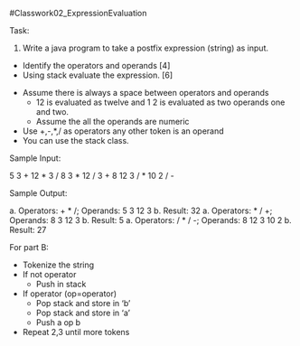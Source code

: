 #Classwork02_ExpressionEvaluation

Task:

1. Write a java program to take a postfix expression (string) as input.
  - Identify the operators and operands [4]
  - Using stack evaluate the expression. [6]

  * Assume there is always a space between operators and operands
    - 12 is evaluated as twelve and 1 2 is evaluated as two operands one and two.
    - Assume the all the operands are numeric
  * Use +,-,*,/ as operators any other token is an operand
  * You can use the stack class.


Sample Input:

5 3 + 12 * 3 /
8 3 * 12 / 3 +
8 12 3 / * 10 2 / -


Sample Output:

a. Operators: + * /; Operands: 5 3 12 3
b. Result: 32
a. Operators: * / +; Operands: 8 3 12 3
b. Result: 5
a. Operators: / * / -; Operands: 8 12 3 10 2
b. Result: 27



For part B:
- Tokenize the string
- If not operator
  - Push in stack
- If operator (op=operator)
  - Pop stack and store in ‘b’
  - Pop stack and store in ‘a’
  - Push a op b
- Repeat 2,3 until more tokens
